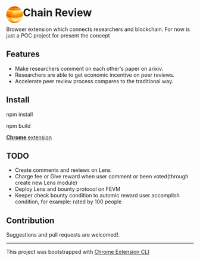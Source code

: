 # <img src="public/icons/icon_48.png" width="45" align="left"> Chain Review

Browser extension which connects researchers and blockchain.
For now is just a POC project for present the concept

## Features

- Make researchers comment on each other's paper on arixiv.
- Researchers are able to get economic incentive on peer reviews.
- Accelerate peer review process compares to the traditional way.

## Install

npm install

npm build

[**Chrome** extension]() <!-- TODO: Add chrome extension link inside parenthesis -->

## TODO

- Create comments and reviews on Lens
- Charge fee or Give reward when user comment or been voted(through create new Lens module)
- Deploy Lens and bounty protocol on FEVM
- Keeper check bounty condition to automic reward user accomplish condition, for example: rated by 100 people

## Contribution

Suggestions and pull requests are welcomed!.

---

This project was bootstrapped with [Chrome Extension CLI](https://github.com/dutiyesh/chrome-extension-cli)
